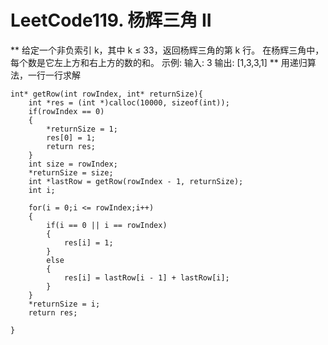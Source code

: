 # LeetCode119. 杨辉三角 II
**
给定一个非负索引 k，其中 k ≤ 33，返回杨辉三角的第 k 行。
在杨辉三角中，每个数是它左上方和右上方的数的和。
示例:
输入: 3
输出: [1,3,3,1]
**
用递归算法，一行一行求解
```
int* getRow(int rowIndex, int* returnSize){
    int *res = (int *)calloc(10000, sizeof(int));
    if(rowIndex == 0)
    {
        *returnSize = 1;
        res[0] = 1;
        return res;
    }
    int size = rowIndex;
    *returnSize = size;
    int *lastRow = getRow(rowIndex - 1, returnSize);
    int i;
    
    for(i = 0;i <= rowIndex;i++)
    {
        if(i == 0 || i == rowIndex)
        {
            res[i] = 1;
        }
        else
        {
            res[i] = lastRow[i - 1] + lastRow[i];
        }
    }
    *returnSize = i;
    return res;
    
}
```